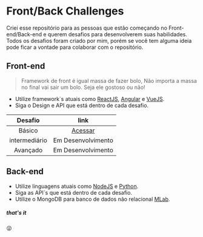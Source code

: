 
# Front/Back Challenges 
Criei esse repositório para as pessoas que estão começando no Front-end/Back-end e querem desafios para desenvolverem suas habilidades.
Todos os desafios foram criado por mim, porém se você tem alguma ideia pode ficar a vontade para colaborar com o repositório.

## Front-end
> Framework de front é igual massa de fazer bolo, 
> Não importa a massa no final vai sair um bolo.
> Seja ele gostoso ou não!


  - Utilize framework`s atuais como [ReactJS](https://reactjs.org/), [Angular](https://angular.io/) e [VueJS](https://vuejs.org/).
  - Siga o Design e API que está dentro de cada desafio.
  
| Desafio | link |
| :---: | :---: |
| Básico | [Acessar](https://github.com/luccadias/Challenges-Front-Back/tree/master/front-end/challenge-1) |
| intermediário | Em Desenvolvimento |
| Avançado |  Em Desenvolvimento |

##### 

## Back-end
  - Utilize linguagens atuais como [NodeJS](https://nodejs.org/en/) e [Python](https://www.python.org/).
  - Siga as API`s que está dentro de cada desafio.
  - Utilize o MongoDB para banco de dados não relacional [MLab](http://mlab.com/).

##### that's it    
 😜
